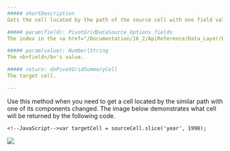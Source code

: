 ```yaml
---
##### shortDescription
Gets the cell located by the path of the source cell with one field value changed.

##### param(field): PivotGridDataSource_Options_fields
The index in the <a href="/Documentation/16_2/ApiReference/Data_Layer/PivotGridDataSource/Configuration/fields/">fields</a> array, <a href="/Documentation/16_2/ApiReference/Data_Layer/PivotGridDataSource/Configuration/fields/#dataField">dataField</a> or <a href="/Documentation/16_2/ApiReference/Data_Layer/PivotGridDataSource/Configuration/fields/#caption">caption</a> of the field.

##### param(value): Number|String
The <b>field</b>'s value.

##### return: dxPivotGridSummaryCell
The target cell.

---
```

Use this method when you need to get a cell located by the similar path with one of its components changed. 
The image below demonstrates what cell will be returned by the following code.

	<!--JavaScript-->var targetCell = sourceCell.slice('year', 1998);

![](/Content/images/doc/16_2/DataGrid/PivotGrid_slice.png)